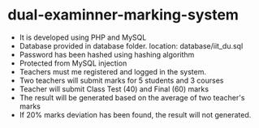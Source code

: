 # dual-examinner-marking-system
- It is developed using PHP and MySQL
- Database provided in database folder. location: database/iit_du.sql
- Password has been hashed using hashing algorithm
- Protected from MySQL injection
- Teachers must me registered and logged in the system.
- Two teachers will submit marks for 5 students and 3 courses
- Teacher will submit Class Test (40) and Final (60) marks
- The result will be generated based on the average of two teacher's marks
- If 20% marks deviation has been found, the result will not generated.
